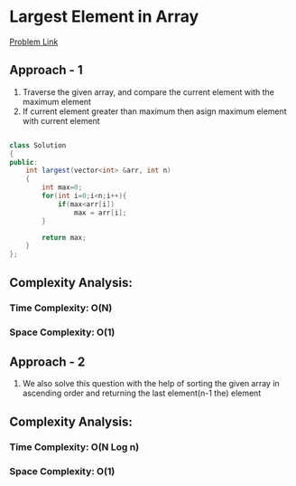 # Largest Element in Array

[Problem Link](https://www.geeksforgeeks.org/problems/largest-element-in-array4009/0)

## Approach - 1

1. Traverse the given array, and compare the current element with the maximum element
2. If current element greater than maximum then asign maximum element with current element

```Java

class Solution
{
public:
    int largest(vector<int> &arr, int n)
    {
        int max=0;
        for(int i=0;i<n;i++){
            if(max<arr[i])
                max = arr[i];
        }

        return max;
    }
};

```

## Complexity Analysis:

### Time Complexity: O(N)

### Space Complexity: O(1)

## Approach - 2

1. We also solve this question with the help of sorting the given array in ascending order and returning the last element(n-1 the) element

## Complexity Analysis:

### Time Complexity: O(N Log n)

### Space Complexity: O(1)
